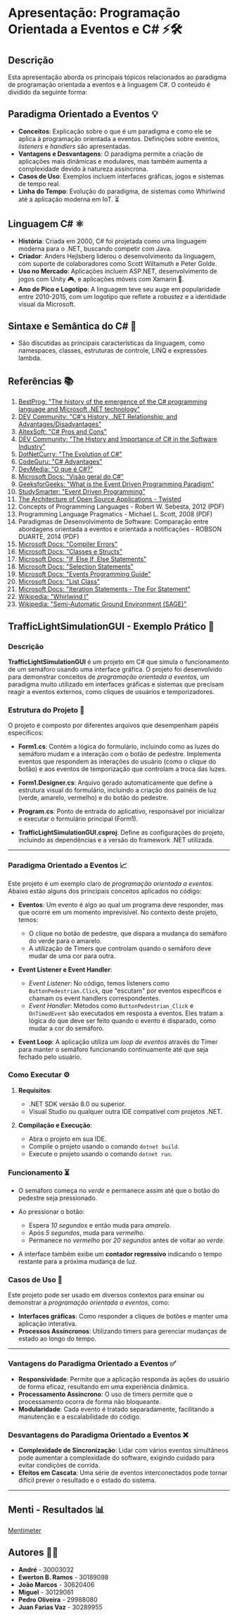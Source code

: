 # Apresentação: Programação Orientada a Eventos e C# ⚡️🛠️

## Descrição
Esta apresentação aborda os principais tópicos relacionados ao paradigma de programação orientada a eventos e à linguagem C#. O conteúdo é dividido da seguinte forma:

## Paradigma Orientado a Eventos 💡

- **Conceitos**: Explicação sobre o que é um paradigma e como ele se aplica à programação orientada a eventos. Definições sobre eventos, *listeners* e *handlers* são apresentadas.
- **Vantagens e Desvantagens**: O paradigma permite a criação de aplicações mais dinâmicas e modulares, mas também aumenta a complexidade devido à natureza assíncrona.
- **Casos de Uso**: Exemplos incluem interfaces gráficas, jogos e sistemas de tempo real.
- **Linha do Tempo**: Evolução do paradigma, de sistemas como Whirlwind até a aplicação moderna em IoT. ⏳

## Linguagem C# ⚛️

- **História**: Criada em 2000, C# foi projetada como uma linguagem moderna para o .NET, buscando competir com Java.
- **Criador**: Anders Hejlsberg liderou o desenvolvimento da linguagem, com suporte de colaboradores como Scott Wiltamuth e Peter Golde.
- **Uso no Mercado**: Aplicações incluem ASP.NET, desenvolvimento de jogos com Unity 🎮, e aplicações móveis com Xamarin 📱.
- **Ano de Pico e Logotipo**: A linguagem teve seu auge em popularidade entre 2010-2015, com um logotipo que reflete a robustez e a identidade visual da Microsoft.

## Sintaxe e Semântica do C# 📝

- São discutidas as principais características da linguagem, como namespaces, classes, estruturas de controle, LINQ e expressões lambda.

## Referências 📚

1. [BestProg: "The history of the emergence of the C# programming language and Microsoft .NET technology"](https://www.bestprog.net/en/2022/05/22/c-the-history-of-the-emergence-of-the-c-programming-language-and-microsoft-net-technology/)
2. [DEV Community: "C#'s History, .NET Relationship, and Advantages/Disadvantages"](https://dev.to/snelson723/cs-history-net-relationship-and-advantagesdisadvantages-102b)
3. [AltexSoft: "C# Pros and Cons"](https://www.altexsoft.com/blog/c-sharp-pros-and-cons/)
4. [DEV Community: "The History and Importance of C# in the Software Industry"](https://dev.to/dogaaydinn/the-history-and-importance-of-c-in-the-software-industry-if2)
5. [DotNetCurry: "The Evolution of C#"](https://www.dotnetcurry.com/csharp/1465/csharp-evolution)
6. [CodeGuru: "C# Advantages"](https://www.codeguru.com/csharp/c-sharp-advantages/)
7. [DevMedia: "O que é C#?"](https://www.devmedia.com.br/introducao-ao-c/1696)
8. [Microsoft Docs: "Visão geral do C#"](https://learn.microsoft.com/pt-br/dotnet/csharp/)
9. [GeeksforGeeks: "What is the Event Driven Programming Paradigm"](https://www.geeksforgeeks.org/what-is-the-event-driven-programming-paradigm/)
10. [StudySmarter: "Event Driven Programming"](https://www.studysmarter.co.uk/explanations/computer-science/computer-programming/event-driven-programming/)
11. [The Architecture of Open Source Applications - Twisted](https://aosabook.org/en/v2/twisted.html)
12. Concepts of Programming Languages - Robert W. Sebesta, 2012 (PDF)
13. Programming Language Pragmatics - Michael L. Scott, 2008 (PDF)
14. Paradigmas de Desenvolvimento de Software: Comparação entre abordagens orientada a eventos e orientada a notificações - ROBSON DUARTE, 2014 (PDF)
15. [Microsoft Docs: "Compiler Errors"](https://learn.microsoft.com/pt-br/dotnet/csharp/language-reference/compiler-messages/feature-version-errors)
16. [Microsoft Docs: "Classes e Structs"](https://learn.microsoft.com/pt-br/dotnet/csharp/programming-guide/classes-and-structs/)
17. [Microsoft Docs: "If, Else If, Else Statements"](https://learn.microsoft.com/en-us/training/modules/csharp-if-elseif-else/)
18. [Microsoft Docs: "Selection Statements"](https://learn.microsoft.com/pt-br/dotnet/csharp/language-reference/statements/selection-statements)
19. [Microsoft Docs: "Events Programming Guide"](https://learn.microsoft.com/pt-br/dotnet/csharp/programming-guide/events/)
20. [Microsoft Docs: "List<T> Class"](https://learn.microsoft.com/en-us/dotnet/api/system.collections.generic.list-1?view=net-8.0)
21. [Microsoft Docs: "Iteration Statements - The For Statement"](https://learn.microsoft.com/en-us/dotnet/csharp/language-reference/statements/iteration-statements#the-for-statement)
22. [Wikipedia: "Whirlwind I"](https://en.wikipedia.org/wiki/Whirlwind_I)
23. [Wikipedia: "Semi-Automatic Ground Environment (SAGE)"](https://en.wikipedia.org/wiki/Semi-Automatic_Ground_Environment)

## TrafficLightSimulationGUI - Exemplo Prático 🚦

### Descrição
**TrafficLightSimulationGUI** é um projeto em C# que simula o funcionamento de um semáforo usando uma interface gráfica. O projeto foi desenvolvido para demonstrar conceitos de *programação orientada a eventos*, um paradigma muito utilizado em interfaces gráficas e sistemas que precisam reagir a eventos externos, como cliques de usuários e temporizadores.

### Estrutura do Projeto 📁
O projeto é composto por diferentes arquivos que desempenham papéis específicos:

- **Form1.cs**: Contém a lógica do formulário, incluindo como as luzes do semáforo mudam e a interação com o botão de pedestre. Implementa eventos que respondem às interações do usuário (como o clique do botão) e aos eventos de temporização que controlam a troca das luzes.
  
- **Form1.Designer.cs**: Arquivo gerado automaticamente que define a estrutura visual do formulário, incluindo a criação dos painéis de luz (verde, amarelo, vermelho) e do botão do pedestre.

- **Program.cs**: Ponto de entrada do aplicativo, responsável por inicializar e executar o formulário principal (Form1).

- **TrafficLightSimulationGUI.csproj**: Define as configurações do projeto, incluindo as dependências e a versão do framework .NET utilizada.

---

### Paradigma Orientado a Eventos 📈

Este projeto é um exemplo claro de *programação orientada a eventos*. Abaixo estão alguns dos principais conceitos aplicados no código:

- **Eventos**: Um evento é algo ao qual um programa deve responder, mas que ocorre em um momento imprevisível. No contexto deste projeto, temos:
  - O clique no botão de pedestre, que dispara a mudança do semáforo do verde para o amarelo.
  - A utilização de Timers que controlam quando o semáforo deve mudar de uma cor para outra.

- **Event Listener e Event Handler**:
  - *Event Listener*: No código, temos listeners como `ButtonPedestrian.Click`, que "escutam" por eventos específicos e chamam os event handlers correspondentes.
  - *Event Handler*: Métodos como `ButtonPedestrian_Click` e `OnTimedEvent` são executados em resposta a eventos. Eles tratam a lógica do que deve ser feito quando o evento é disparado, como mudar a cor do semáforo.

- **Event Loop**: A aplicação utiliza um *loop de eventos* através do Timer para manter o semáforo funcionando continuamente até que seja fechado pelo usuário.

### Como Executar ⚙️
1. **Requisitos**:
   - .NET SDK versão 8.0 ou superior.
   - Visual Studio ou qualquer outra IDE compatível com projetos .NET.

2. **Compilação e Execução**:
   - Abra o projeto em sua IDE.
   - Compile o projeto usando o comando `dotnet build`.
   - Execute o projeto usando o comando `dotnet run`.

### Funcionamento ⏳
- O semáforo começa no *verde* e permanece assim até que o botão do pedestre seja pressionado.
- Ao pressionar o botão:
  - Espera *10 segundos* e então muda para *amarelo*.
  - Após *5 segundos*, muda para *vermelho*.
  - Permanece no *vermelho* por *20 segundos* antes de voltar ao *verde*.
  
- A interface também exibe um **contador regressivo** indicando o tempo restante para a próxima mudança de luz.

### Casos de Uso 📄
Este projeto pode ser usado em diversos contextos para ensinar ou demonstrar a *programação orientada a eventos*, como:
- **Interfaces gráficas**: Como responder a cliques de botões e manter uma aplicação interativa.
- **Processos Assíncronos**: Utilizando timers para gerenciar mudanças de estado ao longo do tempo.

---

### Vantagens do Paradigma Orientado a Eventos ✅
- **Responsividade**: Permite que a aplicação responda às ações do usuário de forma eficaz, resultando em uma experiência dinâmica.
- **Processamento Assíncrono**: O uso de timers permite que o processamento ocorra de forma não bloqueante.
- **Modularidade**: Cada evento é tratado separadamente, facilitando a manutenção e a escalabilidade do código.

### Desvantagens do Paradigma Orientado a Eventos ❌
- **Complexidade de Sincronização**: Lidar com vários eventos simultâneos pode aumentar a complexidade do software, exigindo cuidado para evitar condições de corrida.
- **Efeitos em Cascata**: Uma série de eventos interconectados pode tornar difícil prever o resultado e o estado do sistema.

---

## Menti - Resultados 📊
[Mentimeter](https://www.mentimeter.com/app/presentation/n/alurvh2q1ged6gzrq4xzxahgi1v5rhi4/edit?question=xg42qoxv8rnf)

## Autores 👨‍💻
- **André** - 30003032
- **Ewerton B. Ramos** - 30189098
- **João Marcos** - 30620406
- **Miguel** - 30129061
- **Pedro Oliveira** - 29988080
- **Juan Farias Vaz** - 30289955
  
